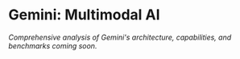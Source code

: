 # Gemini: Multimodal AI

_Comprehensive analysis of Gemini's architecture, capabilities, and benchmarks coming soon._ 